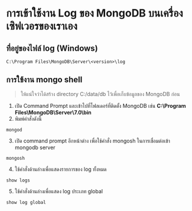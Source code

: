 
# การเข้าใช้งาน Log ของ MongoDB บนเครื่องเซิฟเวอรของเราเอง

## ที่อยู่ของไฟล์ log (Windows)

```
C:\Program Files\MongoDB\Server\<version>\log
```

## การใช้งาน mongo shell 

> ให้แน่ใจว่าได้สร้าง directory C:/data/db ไว้เพื่อเก็บข้อมูลของ MongoDB ก่อน

1. เปิด Command Prompt และเข้าไปที่โฟลเดอร์ที่ติดตั้ง MongoDB เช่น **C:\Program Files\MongoDB\Server\7.0\bin**
2. พิมพ์คำสั่งดังนี้

```
mongod 
```

3. เปิด command prompt อีกหน้าต่าง เพื่อใช้คำสั่ง mongosh ในการเชื่อมต่อเข้า mongodb server

```
mongosh
```

4. ใช้คำสั่งด้านล่างเพื่อแสดงรายการของ log ทั้งหมด

```
show logs
```

5. ใช้คำสั่งด้านล่างเพื่อแสดง log ประเภท global

```
show log global
```